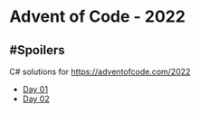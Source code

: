# Advent of Code - 2022

## #Spoilers

C# solutions for https://adventofcode.com/2022

* [Day 01](AdventOfCode/AdventOfCode/01/DayOne.cs)
* [Day 02](AdventOfCode/AdventOfCode/02/DayTwo.cs)